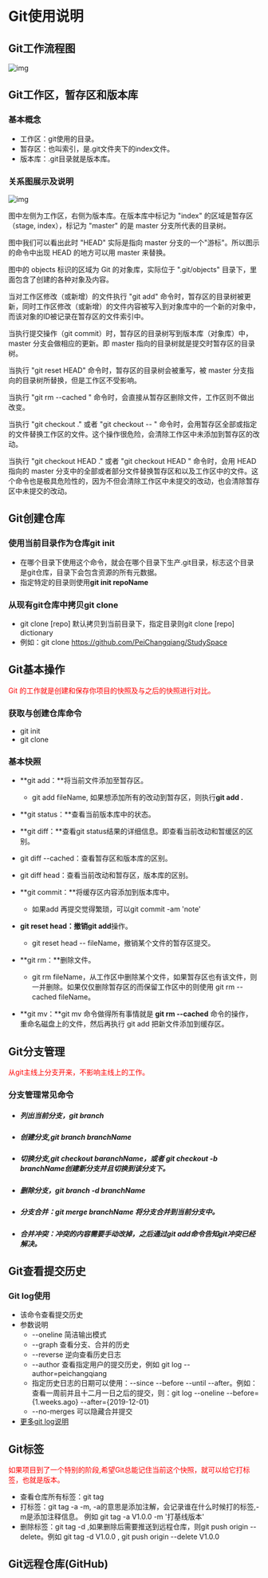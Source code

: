 

# Git使用说明

## Git工作流程图

<img src="https://developer.aliyun.com/files/course/2017/09-25/174429daa761260095.png" alt="img"  />



## Git工作区，暂存区和版本库

### 基本概念

* 工作区：git使用的目录。
* 暂存区：也叫索引，是.git文件夹下的index文件。
* 版本库：.git目录就是版本库。

### 关系图展示及说明

![img](https://developer.aliyun.com/files/course/2017/09-25/1745459ca252743119.jpg)

图中左侧为工作区，右侧为版本库。在版本库中标记为 "index" 的区域是暂存区（stage, index），标记为 "master" 的是 master 分支所代表的目录树。

图中我们可以看出此时 "HEAD" 实际是指向 master 分支的一个"游标"。所以图示的命令中出现 HEAD 的地方可以用 master 来替换。

图中的 objects 标识的区域为 Git 的对象库，实际位于 ".git/objects" 目录下，里面包含了创建的各种对象及内容。

当对工作区修改（或新增）的文件执行 "git add" 命令时，暂存区的目录树被更新，同时工作区修改（或新增）的文件内容被写入到对象库中的一个新的对象中，而该对象的ID被记录在暂存区的文件索引中。

当执行提交操作（git commit）时，暂存区的目录树写到版本库（对象库）中，master 分支会做相应的更新。即 master 指向的目录树就是提交时暂存区的目录树。

当执行 "git reset HEAD" 命令时，暂存区的目录树会被重写，被 master 分支指向的目录树所替换，但是工作区不受影响。

当执行 "git rm --cached <file>" 命令时，会直接从暂存区删除文件，工作区则不做出改变。

当执行 "git checkout ." 或者 "git checkout -- <file>" 命令时，会用暂存区全部或指定的文件替换工作区的文件。这个操作很危险，会清除工作区中未添加到暂存区的改动。

当执行 "git checkout HEAD ." 或者 "git checkout HEAD <file>" 命令时，会用 HEAD 指向的 master 分支中的全部或者部分文件替换暂存区和以及工作区中的文件。这个命令也是极具危险性的，因为不但会清除工作区中未提交的改动，也会清除暂存区中未提交的改动。



## Git创建仓库

### 使用当前目录作为仓库git init 

* 在哪个目录下使用这个命令，就会在哪个目录下生产.git目录，标志这个目录是git仓库，目录下会包含资源的所有元数据。
* 指定特定的目录则使用**git init repoName**

### 从现有git仓库中拷贝git clone

* git clone [repo] 默认拷贝到当前目录下，指定目录则git clone [repo] dictionary
* 例如：git clone https://github.com/PeiChangqiang/StudySpace 



## Git基本操作

<font color='red'>Git 的工作就是创建和保存你项目的快照及与之后的快照进行对比。</font>

### 获取与创建仓库命令

* git init 
* git clone

### 基本快照

* **git add：**将当前文件添加至暂存区。

  * git add fileName, 如果想添加所有的改动到暂存区，则执行**git add .**
* **git status：**查看当前版本库中的状态。
* **git diff：**查看git status结果的详细信息。即查看当前改动和暂缓区的区别。
* git diff --cached：查看暂存区和版本库的区别。
  
* git diff head：查看当前改动和暂存区，版本库的区别。
* **git commit：**将缓存区内容添加到版本库中。

  * 如果add 再提交觉得繁琐，可以git commit -am 'note'
* **git reset head：**撤销**git add**操作。

  * git reset head -- fileName，撤销某个文件的暂存区提交。
* **git rm：**删除文件。

  * git rm fileName，从工作区中删除某个文件，如果暂存区也有该文件，则一并删除。如果仅仅删除暂存区的而保留工作区中的则使用 git rm --cached fileName。
* **git mv：**git mv 命令做得所有事情就是 **git rm --cached** 命令的操作， 重命名磁盘上的文件，然后再执行 git add 把新文件添加到缓存区。



## Git分支管理

<font color='red'>从git主线上分支开来，不影响主线上的工作。</font>

### 分支管理常见命令

* ##### 列出当前分支，git branch

* ##### 创建分支,git branch branchName

* ##### 切换分支,git checkout baranchName，或者 git checkout -b branchName创建新分支并且切换到该分支下。

* ##### 删除分支，git branch -d branchName

* ##### 分支合并：git merge branchName 将分支合并到当前分支中。

* ##### 合并冲突：冲突的内容需要手动改掉，之后通过git add命令告知git冲突已经解决。



## Git查看提交历史

### Git log使用

* 该命令查看提交历史
* 参数说明
  * --oneline 简洁输出模式
  * --graph 查看分支、合并的历史
  * --reverse 逆向查看历史日志
  * --author 查看指定用户的提交历史，例如 git log --author=peichangqiang
  * 指定历史日志的日期可以使用：--since  --before  --until  --after。例如：查看一周前并且十二月一日之后的提交，则：git log --oneline --before={1.weeks.ago} --after={2019-12-01}
  * --no-merges 可以隐藏合并提交
* [更多git log说明](http://git-scm.com/docs/git-log)



## Git标签
<font color='red'>如果项目到了一个特别的阶段,希望Git总能记住当前这个快照，就可以给它打标签，也就是版本。</font>

* 查看仓库所有标签：git tag
* 打标签：git tag -a -m,  -a的意思是添加注解，会记录谁在什么时候打的标签,-m是添加注释信息。 例如 git tag -a V1.0.0 -m '打基线版本'
* 删除标签：git tag -d ,如果删除后需要推送到远程仓库，则git push origin --delete。例如 git tag -d V1.0.0 , git  push origin --delete V1.0.0




## Git远程仓库(GitHub)

